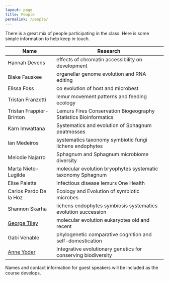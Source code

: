 ```yaml
---
layout: page
title: People
permalink: /people/
---
```


There is a great mix of people participating in the class. Here is some simple information to help keep in touch.

| Name                                    | Research                                                       |
|-----------------------------------------|----------------------------------------------------------------|
| Hannah Devens                           |effects of chromatin accessibility on development               |
| Blake Fauskee                           |organellar genome evolution and RNA editing                     |
| Elissa Foss                             |co evolution of host and microbest                              |
| Tristan Franzetti                       |lemur movement patterns and feeding ecology                     |
| Tristan Frappier-Brinton                |Lemurs Fires Conservation Biogeography Statistics Bioinformatics|
| Karn Imwattana                          |Systematics and evolution of Sphagnum peatmosses                          |
| Ian Medeiros                            |systematics taxonomy symbiotic fungi lichens endophytes         |
| Melodie Najarro                         |Sphagnum and Sphagnum microbiome diversity                      |
| Marta Nieto-Lugilde                     |molecular evolution bryophytes systematic taxonomy Sphagnum     |
| Elise Paietta                           |infectious disease lemurs One Health                            |
| Carlos Pardo De la Hoz                  |Ecology and Evolution of symbiotic microbes                     |
| Shannon Skarha                          |lichens endophytes symbiosis systematics evolution succession   |
| [George Tiley](https://gtiley.github.io)| molecular evolution eukaryotes old and recent                  |
| Gabi Venable                            |phylogenetic comparative cognition and self-domestication       |
| [Anne Yoder](http://yoderlab.org/)      | Integrative evolutionary genetics for conserving biodiversity  |


Names and contact information for guest speakers will be included as the course develops.
